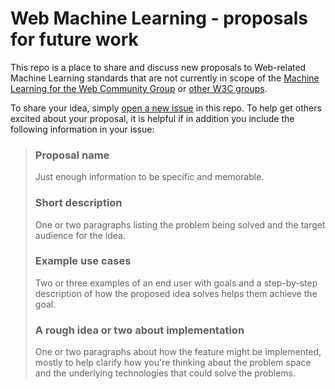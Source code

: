 # Web Machine Learning - proposals for future work

This repo is a place to share and discuss new proposals to Web-related Machine Learning standards that are not currently in scope of the [Machine Learning for the Web Community Group](https://webmachinelearning.github.io/) or [other W3C groups](https://www.w3.org/groups/).

To share your idea, simply [open a new issue](https://github.com/webmachinelearning/proposals/issues/new?template=new-proposal.md) in this repo. To help get others excited about your proposal, it is helpful if in addition you include the following information in your issue:

>### Proposal name
>Just enough information to be specific and memorable.
>
>### Short description
>One or two paragraphs listing the problem being solved and the target audience for the idea.
>
>### Example use cases
>Two or three examples of an end user with goals and a step-by-step description of how the proposed idea solves helps them achieve the goal.
>
>### A rough idea or two about implementation
>One or two paragraphs about how the feature might be implemented, mostly to help clarify how you're thinking about the problem space and the underlying technologies that could solve the problems.
